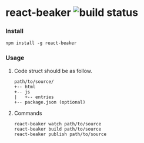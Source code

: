 # react-beaker ![build status](https://travis-ci.org/wizawu/react-beaker.svg)

### Install

```
npm install -g react-beaker
```

### Usage

1. Code struct should be as follow.

    ```
    path/to/source/
    +-- html
    +-- js
    |   +-- entries
    +-- package.json (optional)
    ```

2. Commands

    ```
    react-beaker watch path/to/source
    react-beaker build path/to/source
    react-beaker publish path/to/source
    ```
